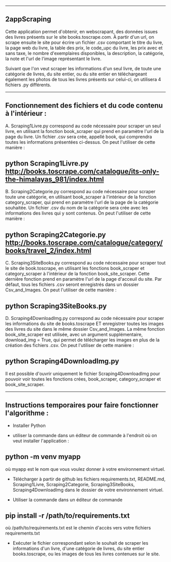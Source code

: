 -----------
2appScraping
------------

Cette application permet d'obtenir, en webscrapant, des données issues des livres présents sur le site books.toscrape.com.
À partir d'un url, on scrape ensuite le site pour écrire un fichier .csv comportant le titre du livre, la page web du livre, la table des prix, le code_upc du livre, les prix avec et sans taxe, le nombre d'exemplaires disponibles, la description, la catégorie, la note et l'url de l'image représentant le livre.

Suivant que l'on veut scraper les informations d'un seul livre, de toute une catégorie de livres, du site entier, ou du site entier en téléchargeant également les photos de tous les livres présents sur celui-ci, on utilisera 4 fichiers .py différents.
 
----------
Fonctionnement des fichiers et du code contenu à l'intérieur :
----------
A. Scraping1Livre.py correspond au code nécessaire pour scraper un seul livre, en utilisant la fonction book_scraper qui prend en paramètre l'url de la page du livre.
Un fichier .csv sera crée, appellé book, qui comprendra toutes les informations présentées ci-dessus.
On peut l'utiliser de cette manière :

python Scraping1Livre.py http://books.toscrape.com/catalogue/its-only-the-himalayas_981/index.html
-
B. Scraping2Categorie.py correspond au code nécessaire pour scraper toute une catégorie, en utilisant book_scraper à l'intérieur de la fonction category_scraper,
qui prend en paramètre l'url de la page de la catégorie souhaitée. Un fichier .csv du nom de la catégorie sera crée avec les informations des livres qui y sont contenus.
On peut l'utiliser de cette manière :

python Scraping2Categorie.py http://books.toscrape.com/catalogue/category/books/travel_2/index.html
-
C. Scraping3SiteBooks.py correspond au code nécessaire pour scraper tout le site de book.toscrape, en utilisant les fonctions book_scraper et category_scraper à l'intérieur
de la fonction book_site_scraper. Cette dernière fonction prend en paramètre l'url de la page d'acceuil du site.
Par défaut, tous les fichiers .csv seront enregistrés dans un dossier Csv_and_Images. 
On peut l'utiliser de cette manière :

python Scraping3SiteBooks.py
-
D. Scraping4DownloadImg.py correspond au code nécessaire pour scraper les informations du site de books.toscrape ET enregistrer toutes les images des livres
du site dans le même dossier Csv_and_Images. La même fonction book_site_scraper est utilisée, avec un argument supplémentaire, download_img = True, qui permet de télécharger les images en plus de la création des fichiers .csv.
On peut l'utiliser de cette manière :

python Scraping4DownloadImg.py
-

Il est possible d'ouvrir uniquement le fichier Scraping4DownloadImg  pour pouvoir voir toutes les fonctions crées, book_scraper, category_scraper et
book_site_scraper.

----------
Instructions temporaires pour faire fonctionner l'algorithme :
----------

- Installer Python

- utiliser la commande dans un éditeur de commande à l'endroit où on veut installer l'application :

python -m venv myapp
-
où myapp est le nom que vous voulez donner à votre environnement virtuel.

- Télécharger à partir de github les fichiers requirements.txt, README.md, Scraping1Livre, Scraping2Categorie, Scraping3SiteBooks, Scraping4DownloadImg dans le dossier
de votre environnement virtuel.

- Utiliser la commande dans un éditeur de commande
 
 pip install -r /path/to/requirements.txt 
 -
 où /path/to/requirements.txt est le chemin d'accès vers votre fichiers requirements.txt
 
 - Exécuter le fichier correspondant selon le souhait de scraper les informations d'un livre, d'une catégorie de livres, du site entier books.toscrape, ou les images de
 tous les livres contenues sur le site.

